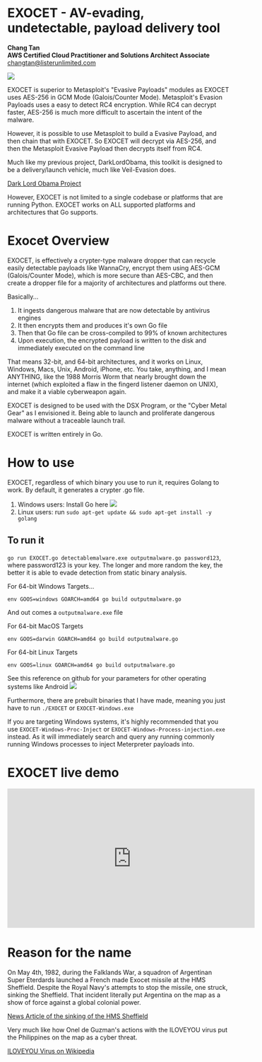# EXOCET - AV-evading, undetectable, payload delivery tool
<b>Chang Tan</b>
<br>
<b>AWS Certified Cloud Practitioner and Solutions Architect Associate</b>
<br>
changtan@listerunlimited.com
<br>

![](https://raw.githubusercontent.com/tanc7/EXOCET-AV-Evasion/master/nodetections.png)

EXOCET is superior to Metasploit's "Evasive Payloads" modules as EXOCET uses AES-256 in GCM Mode (Galois/Counter Mode). Metasploit's Evasion Payloads uses a easy to detect RC4 encryption. While RC4 can decrypt faster, AES-256 is much more difficult to ascertain the intent of the malware.

However, it is possible to use Metasploit to build a Evasive Payload, and then chain that with EXOCET. So EXOCET will decrypt via AES-256, and then the Metasploit Evasive Payload then decrypts itself from RC4.

Much like my previous project, DarkLordObama, this toolkit is designed to be a delivery/launch vehicle, much like Veil-Evasion does. 

<a href="https://github.com/tanc7/dark-lord-obama">Dark Lord Obama Project</a>

However, EXOCET is not limited to a single codebase or platforms that are running Python. EXOCET works on ALL supported platforms and architectures that Go supports.

# Exocet Overview

EXOCET, is effectively a crypter-type malware dropper that can recycle easily detectable payloads like WannaCry, encrypt them using AES-GCM (Galois/Counter Mode), which is more secure than AES-CBC, and then create a dropper file for a majority of architectures and platforms out there. 

Basically...

1. It ingests dangerous malware that are now detectable by antivirus engines
2. It then encrypts them and produces it's own Go file
3. Then that Go file can be cross-compiled to 99% of known architectures
4. Upon execution, the encrypted payload is written to the disk and immediately executed on the command line

That means 32-bit, and 64-bit architectures, and it works on Linux, Windows, Macs, Unix, Android, iPhone, etc. You take, anything, and I mean ANYTHING, like the 1988 Morris Worm that nearly brought down the internet (which exploited a flaw in the fingerd listener daemon on UNIX), and make it a viable cyberweapon again.

EXOCET is designed to be used with the DSX Program, or the "Cyber Metal Gear" as I envisioned it. Being able to launch and proliferate dangerous malware without a traceable launch trail.

EXOCET is written entirely in Go.

# How to use

EXOCET, regardless of which binary you use to run it, requires Golang to work. By default, it generates a crypter .go file.

1. Windows users: Install Go here ![](https://golang.org/doc/install)
2. Linux users: run `sudo apt-get update && sudo apt-get install -y golang`

## To run it

`go run EXOCET.go detectablemalware.exe outputmalware.go password123`, where password123 is your key. The longer and more random the key, the better it is able to evade detection from static binary analysis.

For 64-bit Windows Targets...

`env GOOS=windows GOARCH=amd64 go build outputmalware.go`

And out comes a `outputmalware.exe` file

For 64-bit MacOS Targets

`env GOOS=darwin GOARCH=amd64 go build outputmalware.go`

For 64-bit Linux Targets

`env GOOS=linux GOARCH=amd64 go build outputmalware.go`

See this reference on github for your parameters for other operating systems like Android ![](https://gist.github.com/asukakenji/f15ba7e588ac42795f421b48b8aede63)

Furthermore, there are prebuilt binaries that I have made, meaning you just have to run `./EXOCET` or `EXOCET-Windows.exe`

If you are targeting Windows systems, it's highly recommended that you use `EXOCET-Windows-Proc-Inject` or `EXOCET-Windows-Process-injection.exe` instead. As it will immediately search and query any running commonly running Windows processes to inject Meterpreter payloads into.


# EXOCET live demo

<iframe width="560" height="315" src="https://github.com/tanc7/EXOCET-AV-Evasion/raw/master/exocetdemo.mp4" frameborder="0" allow="accelerometer; autoplay; encrypted-media; gyroscope; picture-in-picture" allowfullscreen></iframe>

# Reason for the name

On May 4th, 1982, during the Falklands War, a squadron of Argentinan Super Eterdards launched a French made Exocet missile at the HMS Sheffield. Despite the Royal Navy's attempts to stop the missile, one struck, sinking the Sheffield. That incident literally put Argentina on the map as a show of force against a global colonial power.

<a href="https://www.theguardian.com/uk-news/2017/oct/15/exocet-missile-how-sinking-hms-sheffield-made-famous">News Article of the sinking of the HMS Sheffield</a>

Very much like how Onel de Guzman's actions with the ILOVEYOU virus put the Philippines on the map as a cyber threat. 

<a href="https://en.wikipedia.org/wiki/ILOVEYOU">ILOVEYOU Virus on Wikipedia</a>
